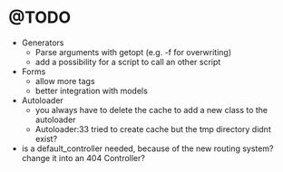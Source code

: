 # @TODO

* Generators
  * Parse arguments with getopt (e.g. -f for overwriting)
  * add a possibility for a script to call an other script
* Forms
  * allow more tags
  * better integration with models
* Autoloader
  * you always have to delete the cache to add a new class to the autoloader
  * Autoloader:33 tried to create cache but the tmp directory didnt exist?
* is a default_controller needed, because of the new routing system? change it into an 404 Controller?

